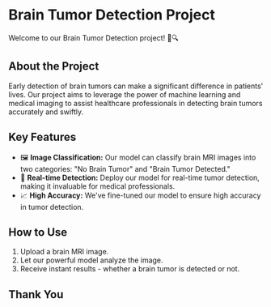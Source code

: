 # Brain Tumor Detection Project


Welcome to our Brain Tumor Detection project! 🧠🔍

## About the Project

Early detection of brain tumors can make a significant difference in patients' lives. Our project aims to leverage the power of machine learning and medical imaging to assist healthcare professionals in detecting brain tumors accurately and swiftly.

## Key Features

- 🖼️ **Image Classification:** Our model can classify brain MRI images into two categories: "No Brain Tumor" and "Brain Tumor Detected."
- 🚀 **Real-time Detection:** Deploy our model for real-time tumor detection, making it invaluable for medical professionals.
- 📈 **High Accuracy:** We've fine-tuned our model to ensure high accuracy in tumor detection.

## How to Use

1. Upload a brain MRI image.
2. Let our powerful model analyze the image.
3. Receive instant results - whether a brain tumor is detected or not.

## Thank You 
